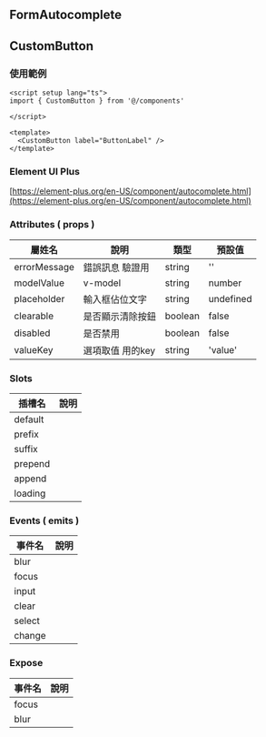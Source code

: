 ## FormAutocomplete

## CustomButton

### 使用範例

```vue
<script setup lang="ts">
import { CustomButton } from '@/components'

</script>

<template>
  <CustomButton label="ButtonLabel" />
</template>
```

### Element UI Plus

[https://element-plus.org/en-US/component/autocomplete.html](https://element-plus.org/en-US/component/autocomplete.html)

### Attributes ( props )

| 屬姓名          | 說明                    | 類型    | 預設值    |
| --------------- | ---------------------- | ------- | --------- |
| errorMessage    | 錯誤訊息 驗證用         | string  | ''        |
| modelValue      | v-model                | string  | number | undefined |
| placeholder     | 輸入框佔位文字          | string  | undefined |
| clearable       | 是否顯示清除按鈕        | boolean  | false   |
| disabled        | 是否禁用                | boolean | false   |
| valueKey        | 選項取值 用的key        | string   | 'value' |

### Slots

| 插槽名  | 說明    |
| ------- | ------ |
| default |        |
| prefix  |        | 
| suffix  |        |
| prepend |        |
| append  |        |
| loading |        |


### Events ( emits )

| 事件名 | 說明     |
| ------ | ------- |
| blur   |         |
| focus  |         |
| input  |         |
| clear  |         |
| select |         |
| change |         |

### Expose

| 事件名 | 說明     |
| ------ | ------- |
| focus  |  |
| blur   |  |
